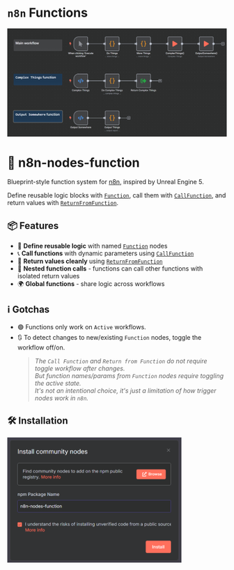 # `n8n` Functions

<img alt="Workflow using functions" src="screenshots/workflow-with-function.png" width="600" />

# 🧠 n8n-nodes-function

Blueprint-style function system for [n8n](https://n8n.io), inspired by Unreal Engine 5.

Define reusable logic blocks with [`Function`](./nodes/Function), call them with [`CallFunction`](./nodes/CallFunction), and return values with [`ReturnFromFunction`](./nodes/ReturnFromFunction).

## 📦 Features

- 🧱 **Define reusable logic** with named [`Function`](./nodes/Function/Function.node.ts) nodes
- 📞 **Call functions** with dynamic parameters using [`CallFunction`](./nodes/CallFunction/CallFunction.node.ts)
- 🔁 **Return values cleanly** using [`ReturnFromFunction`](./nodes/ReturnFromFunction/ReturnFromFunction.node.ts)
- 🧬 **Nested function calls** - functions can call other functions with isolated return values
- 🌍 **Global functions** - share logic across workflows

## ℹ️ Gotchas

- 🟢 Functions only work on `Active` workflows.
- 🔃 To detect changes to new/existing `Function` nodes, toggle the workflow off/on.
  > _The `Call Function` and `Return from Function` do not require toggle workflow after changes._  
  > _But function names/params from `Function` nodes require toggling the active state._  
  > _It's not an intentional choice, it's just a limitation of how trigger nodes work in `n8n`._

## 🛠️ Installation

<img alt="Install Community Node" src="screenshots/install-node.png" width="400" />
